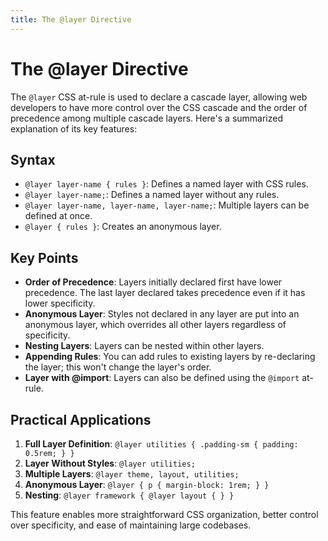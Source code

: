 ```yaml
---
title: The @layer Directive
---
```


# The @layer Directive

The `@layer` CSS at-rule is used to declare a cascade layer, allowing web developers to have more control over the CSS cascade and the order of precedence among multiple cascade layers. Here's a summarized explanation of its key features:

## Syntax

- `@layer layer-name { rules }`: Defines a named layer with CSS rules.
- `@layer layer-name;`: Defines a named layer without any rules.
- `@layer layer-name, layer-name, layer-name;`: Multiple layers can be defined at once.
- `@layer { rules }`: Creates an anonymous layer.

## Key Points

- **Order of Precedence**: Layers initially declared first have lower precedence. The last layer declared takes precedence even if it has lower specificity.
- **Anonymous Layer**: Styles not declared in any layer are put into an anonymous layer, which overrides all other layers regardless of specificity.
- **Nesting Layers**: Layers can be nested within other layers.
- **Appending Rules**: You can add rules to existing layers by re-declaring the layer; this won't change the layer's order.
- **Layer with @import**: Layers can also be defined using the `@import` at-rule.

## Practical Applications

1. **Full Layer Definition**: `@layer utilities { .padding-sm { padding: 0.5rem; } }`
2. **Layer Without Styles**: `@layer utilities;`
3. **Multiple Layers**: `@layer theme, layout, utilities;`
4. **Anonymous Layer**: `@layer { p { margin-block: 1rem; } }`
5. **Nesting**: `@layer framework { @layer layout { } }`

This feature enables more straightforward CSS organization, better control over specificity, and ease of maintaining large codebases.
